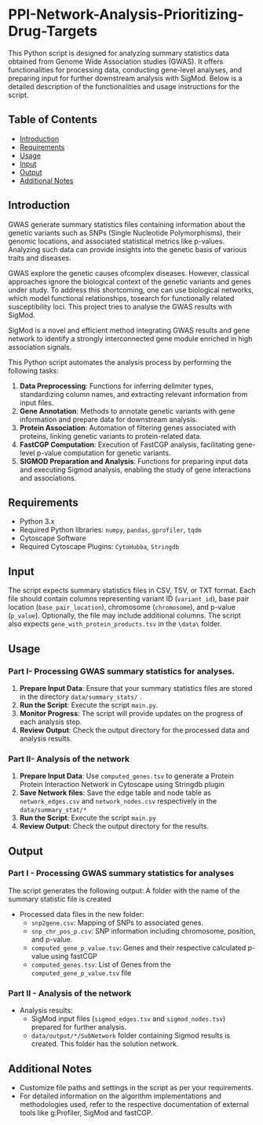 # PPI-Network-Analysis-Prioritizing-Drug-Targets

This Python script is designed for analyzing summary statistics data obtained from Genome Wide Association studies (GWAS). It offers functionalities for processing data, conducting gene-level analyses, and preparing input for further downstream analysis with SigMod. Below is a detailed description of the functionalities and usage instructions for the script.

## Table of Contents

- [Introduction](#introduction)
- [Requirements](#requirements)
- [Usage](#usage)
- [Input](#input)
- [Output](#output)
- [Additional Notes](#additional-notes)

## Introduction

GWAS generate summary statistics files containing information about the genetic variants such as SNPs (Single Nucleotide Polymorphisms), their genomic locations, and associated statistical metrics like p-values. Analyzing such data can provide insights into the genetic basis of various traits and diseases.

GWAS explore the genetic causes ofcomplex diseases. However, classical approaches ignore the biological context of the genetic variants and genes under study. To address this shortcoming, one can use biological networks, which model functional relationships, tosearch for functionally related susceptibility loci. This project tries to analyse the GWAS results with SigMod.

SigMod is a novel and efficient method integrating GWAS results and gene network to identify a strongly interconnected gene module enriched in high association signals.

This Python script automates the analysis process by performing the following tasks:

1. **Data Preprocessing**: Functions for inferring delimiter types, standardizing column names, and extracting relevant information from input files.
2. **Gene Annotation**: Methods to annotate genetic variants with gene information and prepare data for downstream analysis.
3. **Protein Association**: Automation of filtering genes associated with proteins, linking genetic variants to protein-related data.
4. **FastCGP Computation**: Execution of FastCGP analysis, facilitating gene-level p-value computation for genetic variants.
5. **SIGMOD Preparation and Analysis**: Functions for preparing input data and executing Sigmod analysis, enabling the study of gene interactions and associations.


## Requirements

- Python 3.x
- Required Python libraries: `numpy`, `pandas`, `gprofiler`, `tqdm`
- Cytoscape Software
- Required Cytoscape Plugins: `CytoHubba`, `Stringdb`

## Input

The script expects summary statistics files in CSV, TSV, or TXT format. Each file should contain columns representing variant ID (`variant_id`), base pair location (`base_pair_location`), chromosome (`chromosome`), and p-value (`p_value`). Optionally, the file may include additional columns.
The script also expects `gene_with_protein_products.tsv` in the `\data\` folder.

## Usage

### Part I- Processing GWAS summary statistics for analyses.

1. **Prepare Input Data**: Ensure that your summary statistics files are stored in the directory `data/summary_stats/` .
2. **Run the Script**: Execute the script `main.py`.
3. **Monitor Progress**: The script will provide updates on the progress of each analysis step.
4. **Review Output**: Check the output directory for the processed data and analysis results.

### Part II- Analysis of the network
1. **Prepare Input Data**: Use `computed_genes.tsv` to generate a Protein Protein Interaction Network in Cytoscape using Stringdb plugin
2. **Save Network files**: Save the edge table and node table as `network_edges.csv` and `network_nodes.csv` respectively in the `data/summary_stat/*`
3. **Run the Script**: Execute the script `main.py`
4. **Review Output**: Check the output directory for the results.


## Output

### Part I - Processing GWAS summary statistics for analyses
The script generates the following output:
A folder with the name of the summary statistic file is created
- Processed data files in the new folder:
  - `snp2gene.csv`: Mapping of SNPs to associated genes.
  - `snp_chr_pos_p.csv`: SNP information including chromosome, position, and p-value.
  - `computed_gene_p_value.tsv`: Genes and their respective calculated p-value using fastCGP
  - `computed_genes.tsv`: List of Genes from the `computed_gene_p_value.tsv` file

### Part II - Analysis of the network 
- Analysis results:
  - SigMod input files (`sigmod_edges.tsv` and `sigmod_nodes.tsv`) prepared for further analysis.
  - `data/output/*/SubNetwork` folder  containing Sigmod results is created. This folder has the solution network.

## Additional Notes

- Customize file paths and settings in the script as per your requirements.
- For detailed information on the algorithm implementations and methodologies used, refer to the respective documentation of external tools like g:Profiler, SigMod and fastCGP.
